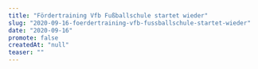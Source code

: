 ```yaml
---
title: "Fördertraining Vfb Fußballschule startet wieder"
slug: "2020-09-16-foerdertraining-vfb-fussballschule-startet-wieder"
date: "2020-09-16"
promote: false
createdAt: "null"
teaser: ""
---
```


